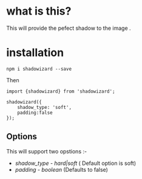 # what is this?
This will provide the pefect shadow to the image .

# installation

`npm i shadowizard --save`

Then 
```
import {shadowizard} from 'shadowizard';

shadowizard({
    shadow_type: 'soft',
    padding:false
});

```

## Options

This will support two opstions :-
* *shadow_type* - _hard|soft_ ( Default option is soft)
* *padding* - _boolean_ (Defaults to false)
